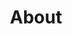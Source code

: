 ---
title: About
menu: About
background_image: img-10.jpg
navcolor:
    -
        navbar-dark bg-dark
---
